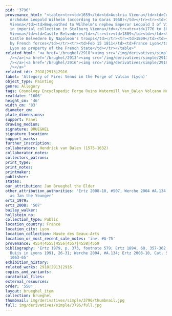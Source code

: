 ```yaml
---
pid: '3796'
provenance_html: "<table><tr><td>1659</td><td>Austria Vienna</td><td>Collection of
  Archduke Leopold Wilhelm (according to Garas 1968)</td></tr><tr><td>1661</td><td>Austria
  Vienna</td><td>Bequeathed to Wilhelm's nephew Emperor Leopold I of Vienna and placed
  in imperial collection in Stalburg Vienna</td></tr><tr><td>1776 to 1809</td><td>Austria
  Vienna</td><td>Castle Belvedere</td></tr><tr><td>1809</td><td></td><td>Stolen from
  Castle Belvedere by Napoleon's troops</td></tr><tr><td>1809</td><td></td><td>Seized
  by French forces</td></tr><tr><td>Feb 15 1811</td><td>France Lyon</td><td>Sent to
  Lyon as property of the French State</td></tr></table>"
related_html: "<a href='/brughel/2918'><img src='/img/derivatives/simple/2918/thumbnail.jpg'
  /></a>|<a href='/brughel/2913'><img src='/img/derivatives/simple/2913/thumbnail.jpg'
  /></a>|<a href='/brughel/2916'><img src='/img/derivatives/simple/2916/thumbnail.jpg'
  /></a>"
related_ids: 2918|2913|2916
label: 'Allegory of Fire: Venus in the Forge of Vulcan (Lyon)'
object_type: Painting
genre: Allegory
tags: Cosmology Encyclopedic Forge Ruins Watermill Van_Balen Volcano Nude Landscape
realdate: '1606'
height_cm: '46'
width_cm: '83'
diameter_cm: 
plate_dimensions: 
support: Panel
drawing_medium: 
signature: BRUEGHEL
signature_location: 
support_marks: 
further_inscription: 
collaborators: Hendrick van Balen (1575-1632)
collaborator_notes: 
collectors_patrons: 
print_type: 
print_notes: 
printmaker: 
publisher: 
states: 
our_attribution: Jan Brueghel the Elder
other_attribution_authorities: 'Ertz 2008-10, #507, Werche 2004 #A.134, Ertz 1984
  as Jan the Younger'
ertz_1979: 
ertz_2008: '507'
bailey_walker: 
hollstein_no: 
collection_type: Public
location_country: France
location_city: Lyon
location_collection: Musée des Beaux-Arts
location_or_most_recent_sale_notes: 'inv. #A-75'
provenance: 4554|4555|4556|4557|4558|4559
bibliography: 'Ertz 1979, p. 373, footnote 579; Ertz 1894, 68, 357-362, #s 193-196;
  Buijs in Lyons 1991, 26-31; Werche 2004, #A.134; Ertz 2008-10, Cat. 507, pp. 1061,
  1063-65'
exhibition_history: 
related_works: 2918|2913|2916
copies_and_variants: 
curatorial_files: 
external_resources: 
order: '550'
layout: brueghel_item
collection: brueghel
thumbnail: img/derivatives/simple/3796/thumbnail.jpg
full: img/derivatives/simple/3796/full.jpg
---
```

